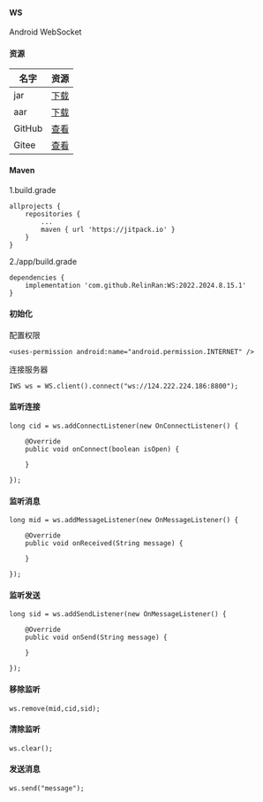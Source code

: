 #### WS
Android WebSocket  
#### 资源
| 名字     | 资源                                                 |
|--------|----------------------------------------------------|
| jar    | [下载](https://github.com/RelinRan/WS/tree/main/jar) |
| aar    | [下载](https://github.com/RelinRan/WS/tree/main/aar) |
| GitHub | [查看](https://github.com/RelinRan/WS)               |
| Gitee  | [查看](https://gitee.com/relin/WS)                   |
#### Maven
1.build.grade
```
allprojects {
    repositories {
		...
		maven { url 'https://jitpack.io' }
	}
}
```
2./app/build.grade
```
dependencies {
	implementation 'com.github.RelinRan:WS:2022.2024.8.15.1'
}
```
#### 初始化
配置权限
```
<uses-permission android:name="android.permission.INTERNET" />
```
连接服务器
```
IWS ws = WS.client().connect("ws://124.222.224.186:8800");
```
#### 监听连接
```
long cid = ws.addConnectListener(new OnConnectListener() {

    @Override
    public void onConnect(boolean isOpen) {

    }
    
});
```
#### 监听消息
```
long mid = ws.addMessageListener(new OnMessageListener() {

    @Override
    public void onReceived(String message) {

    }
    
});
```
#### 监听发送
```
long sid = ws.addSendListener(new OnMessageListener() {

    @Override
    public void onSend(String message) {

    }
    
});
```
#### 移除监听
```
ws.remove(mid,cid,sid);
```
#### 清除监听
```
ws.clear();
```
#### 发送消息
```
ws.send("message");
```
